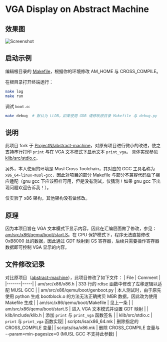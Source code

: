 # VGA Display on Abstract Machine
## 效果图
![Screenshot](./screenshot.png)

## 启动示例
编辑根目录的 [Makefile](./Makefile)，根据你的环境修改 AM_HOME 与 CROSS_COMPILE。

在根目录打开终端运行：
```sh
make log
make run
```

调试 `boot.o`:
```sh
make debug  # 默认为 LLDB，如果使用 GDB 请修改根目录 Makefile 与 debug.py
```

## 说明
此项目 fork 于 [ProjectN/abstract-machine](https://github.com/NJU-ProjectN/abstract-machine)，对原有项目进行微小的改进，使之支持串行打印 `print` 与在 VGA 文本模式下显示文本 `print_vga`。
具体实现参见 [klib/src/stdio.c](abstract-machine/klib/src/stdio.c)。

另外，本人使用的环境是 Musl Cross Toolchain，其对应的 GCC 工具名称为 `x86_64-linux-musl-gcc`，因此对项目的部分 Makefile 与部分不兼容代码做了相应适配（gnu gcc 下应该照样可用，但是没有测试，仅猜测！如果 gnu gcc 下出现问题欢迎告诉我！）。

仅实验了 x86 架构，其他架构没有做修改。

## 原理
因为本项目旨在 VGA 文本模式下显示内容，因此在汇编层面做了修改，参见：[am/src/x86/qemu/boot/start.S](abstract-machine/am/src/x86/qemu/boot/start.S)。在 CPU 保护模式下，程序无法直接修改 0xB8000 处的数据，因此通过 GDT 映射到 GS 寄存器，后续只需要操作寄存器数据即可控制 VGA 显示的内容。

## 文件修改记录
对比原项目（[abstract-machine](https://github.com/NJU-ProjectN/abstract-machine)），此项目修改了如下文件：
| File  | Comment |
|-------|-----|
| am/src/x86/x86.h | 333 行的 rdtsc 函数中修改了左移逻辑以适配 MUSL GCC  |
| am/src/x86/qemu/boot/genboot.py   | 本人测试时，由于原先使用 python 生成 bootblock.o 的方法无法正确拷贝 MBR 数据，因此改为使用 Makefile 生成 |
| am/src/x86/qemu/boot/Makefile   | 见上一条  |
| am/src/x86/qemu/boot/start.S | 进入 VGA 文本模式并设置 GDT 映射 |
| klib/include/klib.h | 添加 `print` 与 `print_vga` 函数签名 |
| klib/src/stdio.c | `print` 与 `print_vga` 函数实现|
| scripts/isa/x86_64.mk | 删除指定的 CROSS_COMPILE 变量|
| scripts/isa/x86.mk | 删除 CROSS_COMPILE 变量与 --param=min-pagesize=0 (MUSL GCC 不支持此参数) |
